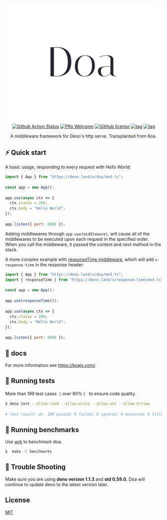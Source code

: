 <div align="center">

<img src="/docs/logo.png" alt="Doa middleware framework for deno"/>

[![Github Action Status](https://github.com/JohannLai/doa/workflows/build/badge.svg)](https://github.com/JohannLai/doa/actions)
[![PRs Welcome](https://img.shields.io/badge/PRs-welcome-brightgreen.svg?style=flat-square)](http://makeapullrequest.com)
[![GitHub license](https://img.shields.io/github/license/JohannLai/doa)](https://github.com/JohannLai/doa/blob/master/LICENSE)
[![tag](https://img.shields.io/badge/deno-1.1.3-green.svg)](https://github.com/denoland/deno)
[![tag](https://img.shields.io/badge/std-0.59.0-green.svg)](https://github.com/denoland/deno)

A middleware framework for Deno's http serve. Transplanted from Koa.

</div>

## ⚡️ Quick start

A basic usage, responding to every request with *Hello World*;

```js
import { App } from "https://deno.land/x/doa/mod.ts";

const app = new App();

app.use(async ctx => {
  ctx.status = 200;
  ctx.body = "Hello World";
});

app.listen({ port: 8000 });
```

Adding middlewares through `app.use(middleware)`, will cause all of the middlewares to be executed upon each request in the specified order. When you call the middleware, it passed the context and next method in the stack.

A more complex example with [responseTime middleware](https://github.com/JohannLai/response-time), which will add `x-response-time` in the response header:

```js
import { App } from "https://deno.land/x/doa/mod.ts";
import { responseTime } from "https://deno.land/x/response-time/mod.ts";

const app = new App();

app.use(responseTime());

app.use(async ctx => {
  ctx.status = 200;
  ctx.body = "Hello World";
});

app.listen({ port: 8000 });

```

## 📑 docs
For more information see https://koajs.com/.

## 🧪 Running tests

More than 199 test cases（ over 90% ） to ensure code quality.

```bash
$ deno test --allow-read --allow-write --allow-net --allow-hrtime  

# test result: ok. 199 passed; 0 failed; 0 ignored; 0 measured; 0 filtered out (715ms)
```

## 🚀 Running benchmarks
Use [wrk](https://github.com/wg/wrk) to benchmark doa.

```bash
$  make -C benchmarks 
```

## 🎯 Trouble Shooting

Make sure you are using **deno version 1.1.3** and **std 0.59.0.**  Doa will continue to update deno to the latest version later. 

## License

[MIT](https://github.com/JohannLai/doa/blob/master/LICENSE)
